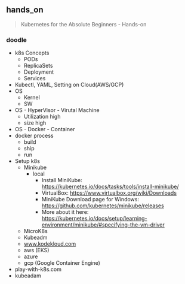 
## hands_on

> Kubernetes for the Absolute Beginners - Hands-on

### doodle
- k8s Concepts
    - PODs
    - ReplicaSets
    - Deployment
    - Services
- Kubectl, YAML, Setting on Cloud(AWS/GCP)
- OS
    - Kernel
    - SW
- OS - HyperVisor - Virutal Machine
    - Utilization high
    - size high
- OS - Docker - Container
- docker process
    - build
    - ship
    - run
- Setup k8s
    - Minikube
        - local
            - Install MiniKube: https://kubernetes.io/docs/tasks/tools/install-minikube/
            - VirtualBox: https://www.virtualbox.org/wiki/Downloads
            - MiniKube Download page for  Windows: https://github.com/kubernetes/minikube/releases
            - More about it here: https://kubernetes.io/docs/setup/learning-environment/minikube/#specifying-the-vm-driver
    - MicroK8s
    - Kubeadm
    - www.kodekloud.com
    - aws (EKS)
    - azure
    - gcp (Google Container Engine)
- play-with-k8s.com
- kubeadam
